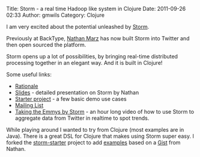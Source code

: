 Title: Storm - a real time Hadoop like system in Clojure
Date: 2011-09-26 02:33
Author: gmwils
Category: Clojure

I am very excited about the potential unleashed by [Storm][].

</p>

Previously at BackType, [Nathan Marz][] has now built Storm into Twitter
and then open sourced the platform.

</p>

Storm opens up a lot of possibilities, by bringing real-time distributed
processing together in an elegant way. And it is built in Clojure!

</p>

Some useful links:

</p>

-   [Rationale][]
-   [Slides][] - detailed presentation on Storm by Nathan
-   [Starter project][] - a few basic demo use cases
-   [Mailing List][]
-   [Taking the Emmys by Storm][] - an hour long video of how to use
    Storm to aggregate data from Twitter in realtime to spot trends.

</p>

While playing around I wanted to try from Clojure (most examples are in
Java). There is a great DSL for Clojure that makes using Storm super
easy. I forked the [storm-starter][] project to add [examples][] based
on a [Gist][] from Nathan.

</p>

  [Storm]: https://github.com/nathanmarz/storm
  [Nathan Marz]: https://twitter.com/nathanmarz
  [Rationale]: https://github.com/nathanmarz/storm/wiki/Rationale
  [Slides]: http://www.slideshare.net/nathanmarz/storm-distributed-and-faulttolerant-realtime-computation
  [Starter project]: https://github.com/nathanmarz/storm-starter
  [Mailing List]: http://groups.google.com/group/storm-user
  [Taking the Emmys by Storm]: http://storm.twitsprout.com/
  [storm-starter]: https://github.com/gmwils/storm-starter/
  [examples]: https://github.com/gmwils/storm-starter/blob/master/src/clj/storm/starter/wordcount.clj
  [Gist]: https://gist.github.com/1228302
